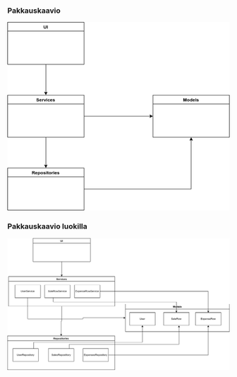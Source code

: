 ### Pakkauskaavio
![pakkauskaavio](images/pakkauskaavio.png)

### Pakkauskaavio luokilla

![pakkauskaavio_luokilla](images/pakkauskaavio_luokilla.png)